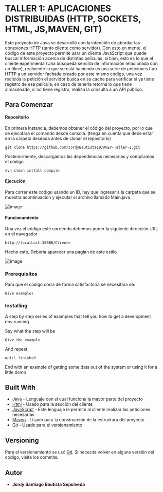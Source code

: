 # TALLER 1: APLICACIONES DISTRIBUIDAS (HTTP, SOCKETS, HTML, JS,MAVEN, GIT)

Este proyecto de Java se desarrolló con la intención de abordar las conexiones HTTP (tanto cliente como servidor). Con esto en mente, el código de este proyecto permite usar un cliente JavaScript que puede buscar información acerca de distintas películas, si bien, esto es lo que el cliente experimenta (Una búsqueda sencilla de información relacionada con un filme), realmente lo que se está haciendo es una serie de peticiones tipo HTTP a un servidor fachada creado por este mismo código, una vez recibida la petición el servidor busca en su cache para verificar si ya tiene registro de esa película, en caso de tenerla retorna lo que tiene almacenado, si no tiene registro, realiza la consulta a un API público.

## Para Comenzar

#### Repositorio

En primera instancia, debemos obtener el código del proyecto, por lo que se ejecutara el comando desde consola. (tenga en cuenta que debe estar en la carpeta deseada antes de clonar el repositorio)

~~~
git clone https://github.com/JordyBautista10/AREP-Taller-1.git
~~~

Posteriormente, descargamos las dependencias necesarias y compilamos el código

~~~
mvn clean install compile
~~~

#### Ejecución

Para correr este codigo usando un ID, hay que ingresar a la carpeta que se muestra acontinuacion y ejecutar el archivo llamado Main.java

![image](https://github.com/JordyBautista10/AREP-Taller-1/assets/123812969/46b32c90-623f-4d5a-8307-b79fa32eced8)

#### Funcionamiento

Una vez el código esté corriendo debemos poner la siguiente dirección URL en el navegador

~~~
http://localhost:35000/Cliente
~~~

Hecho esto, Deberia aparecer una pagian de este estilo

![image](https://github.com/JordyBautista10/AREP-Taller-1/assets/123812969/0b4a4017-a921-4c0a-9842-bcb1d93fd39a)



### Prerequisitos

Para que el codigo corra de forma satisfactoria se necesitara de:

```
Give examples
```

### Installing

A step by step series of examples that tell you how to get a development env running

Say what the step will be

```
Give the example
```

And repeat

```
until finished
```

End with an example of getting some data out of the system or using it for a little demo


## Built With

* [Java](http://www.dropwizard.io/1.0.2/docs/) - Lenguaje con el cual funciona la mayor parte del proyecto
* [Html](https://developer.mozilla.org/es/docs/Web/HTML) - Usado para la sección del cliente
* [JavaScript](https://developer.mozilla.org/es/docs/Web/JavaScript) - Este lenguaje le permite al cliente realizar las peticiones necesarias
* [Maven](https://maven.apache.org/) - Usado para la construcción de la estructura del proyecto
* [Git](https://git-scm.com) - Usado para el versionamiento
  
## Versioning

Para el versionamiento se usó [Git](https://git-scm.com). Si necesita volver en alguna versión del código, visite los commits.

## Autor

* **Jordy Santiago Bautista Sepulveda** 
